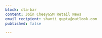 ```yaml
---
block: cta-bar
content: Join CheeyGSM Retail News
email_recipient: shanti_gupta@outlook.com
published: false

---
```

